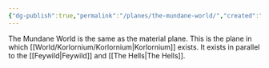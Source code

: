 ```yaml
---
{"dg-publish":true,"permalink":"/planes/the-mundane-world/","created":"2025-02-24T18:24:51.133-07:00"}
---
```


The Mundane World is the same as the material plane. This is the plane in which [[World/Korlornium/Korlornium\|Korlornium]] exists. It exists in parallel to the [[Feywild\|Feywild]] and [[The Hells\|The Hells]].


